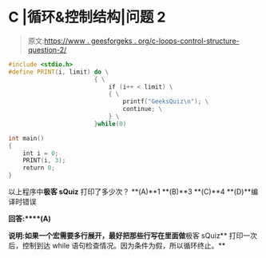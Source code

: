 # C |循环&控制结构|问题 2

> 原文:[https://www . geesforgeks . org/c-loops-control-structure-question-2/](https://www.geeksforgeeks.org/c-loops-control-structure-question-2/)

```cpp
#include <stdio.h>
#define PRINT(i, limit) do \
                        { \
                            if (i++ < limit) \
                            { \
                                printf("GeeksQuiz\n"); \
                                continue; \
                            } \
                        }while(0)

int main()
{
    int i = 0;
    PRINT(i, 3);
    return 0;
}
```

以上程序中**极客 sQuiz** 打印了多少次？
**(A)**1
**(B)**3
**(C)**4
**(D)**编译时错误

**回答:****(A)**

**说明:**如果一个宏需要多行展开，最好把那些行写在**里面做**极客 sQuiz** 打印一次后，控制到达 while 语句检查情况。因为条件为假，所以循环终止。**